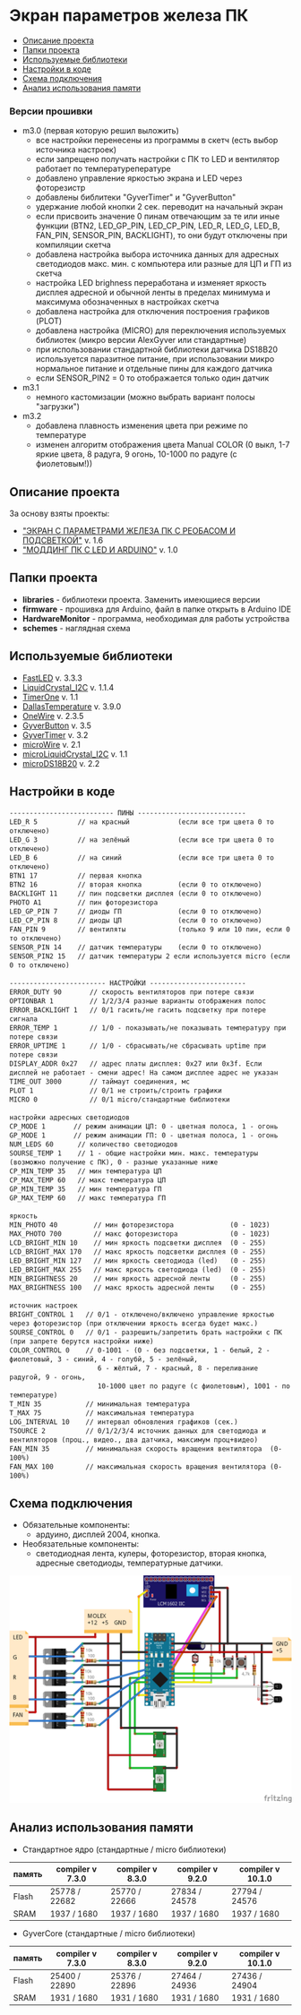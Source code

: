 # Экран параметров железа ПК
* [Описание проекта](#chapter-0)
* [Папки проекта](#chapter-1)
* [Используемые библиотеки](#chapter-2)
* [Настройки в коде](#chapter-3)
* [Схема подключения](#chapter-4)
* [Анализ использования памяти](#chapter-5)

### Версии прошивки
- m3.0 (первая которую решил выложить)
  - все настройки перенесены из программы в скетч (есть выбор источника настроек)
  - если запрещено получать настройки с ПК то LED и вентилятор работает по температурепературе
  - добавлено управление яркостью экрана и LED через фоторезистр
  - добавлены библитеки "GyverTimer" и "GyverButton"
  - удержание любой кнопки 2 сек. переводит на начальный экран
  - если присвоить значение 0 пинам отвечающим за те или иные функции (BTN2, LED_GP_PIN, LED_CP_PIN, LED_R, LED_G, LED_B, FAN_PIN, SENSOR_PIN, BACKLIGHT), то они будут отключены при компиляции скетча
  - добавлена настройка выбора источника данных для адресных светодиодов макс. мин. с компьютера или разные для ЦП и ГП из скетча
  - настройка LED brighness переработана и изменяет яркость дисплея адресной и обычной ленты в пределах минимума и максимума обозначенных в настройках скетча
  - добавлена настройка для отключения построения графиков (PLOT)
  - добавлена настройка (MICRO) для переключения используемых библиотек (микро версии AlexGyver или стандартные)
  - при использовании стандартной библиотеки датчика DS18B20 используется паразитное питание, при использовании микро нормальное питание и отдельные пины для каждого датчика
  - если SENSOR_PIN2 = 0 то отображается только один датчик
- m3.1
  - немного кастомизации (можно выбрать вариант полосы "загрузки")
- m3.2
  - добавлена плавность изменения цвета при режиме по температуре
  - изменен алгоритм отображения цвета Manual COLOR (0 выкл, 1-7 яркие цвета, 8 радуга, 9 огонь, 10-1000 по радуге (с фиолетовым!))

<a id="chapter-0"></a>
## Описание проекта
За основу взяты проекты:
  - ["ЭКРАН С ПАРАМЕТРАМИ ЖЕЛЕЗА ПК С РЕОБАСОМ И ПОДСВЕТКОЙ"](https://alexgyver.ru/pcdisplay/) v. 1.6
  - ["МОДДИНГ ПК С LED И ARDUINO"](https://alexgyver.ru/pcdisplay_v2/) v. 1.0

<a id="chapter-1"></a>
## Папки проекта
- **libraries** - библиотеки проекта. Заменить имеющиеся версии
- **firmware** - прошивка для Arduino, файл в папке открыть в Arduino IDE
- **HardwareMonitor** - программа, необходимая для работы устройства
- **schemes** - наглядная схема

<a id="chapter-2"></a>
## Используемые библиотеки
* [FastLED](https://github.com/FastLED/FastLED) v. 3.3.3
* [LiquidCrystal_I2C](https://github.com/marcoschwartz/LiquidCrystal_I2C) v. 1.1.4
* [TimerOne](https://github.com/PaulStoffregen/TimerOne) v. 1.1
* [DallasTemperature](https://github.com/milesburton/Arduino-Temperature-Control-Library) v. 3.9.0
* [OneWire](https://github.com/PaulStoffregen/OneWire) v. 2.3.5
* [GyverButton](https://github.com/AlexGyver/GyverLibs) v. 3.5
* [GyverTimer](https://github.com/AlexGyver/GyverLibs) v. 3.2
* [microWire](https://github.com/AlexGyver/GyverLibs) v. 2.1
* [microLiquidCrystal_I2C](https://github.com/AlexGyver/GyverLibs) v. 1.1
* [microDS18B20](https://github.com/AlexGyver/GyverLibs) v. 2.2

<a id="chapter-3"></a>
## Настройки в коде

    -------------------------- ПИНЫ ---------------------------
    LED_R 5          // на красный            (если все три цвета 0 то отключено)
    LED_G 3          // на зелёный            (если все три цвета 0 то отключено)
    LED_B 6          // на синий              (если все три цвета 0 то отключено)
    BTN1 17          // первая кнопка
    BTN2 16          // вторая кнопка         (если 0 то отключено)                      
    BACKLIGHT 11     // пин подсветки дисплея (если 0 то отключено)
    PHOTO A1         // пин фоторезистора
    LED_GP_PIN 7     // диоды ГП              (если 0 то отключено)
    LED_CP_PIN 8     // диоды ЦП              (если 0 то отключено)
    FAN_PIN 9        // вентиляты             (только 9 или 10 пин, если 0 то отключено)
    SENSOR_PIN 14    // датчик температуры    (если 0 то отключено)
    SENSOR_PIN2 15   // датчик температуры 2 если используется micro (если 0 то отключено)

    ------------------------ НАСТРОЙКИ ------------------------
    ERROR_DUTY 90       // скорость вентиляторов при потере связи
    OPTIONBAR 1         // 1/2/3/4 разные варианты отображения полос
    ERROR_BACKLIGHT 1   // 0/1 гасить/не гасить подсветку при потере сигнала
    ERROR_TEMP 1        // 1/0 - показывать/не показывать температуру при потере связи 
    ERROR_UPTIME 1      // 1/0 - сбрасывать/не сбрасывать uptime при потере связи
    DISPLAY_ADDR 0x27   // адрес платы дисплея: 0x27 или 0x3f. Если дисплей не работает - смени адрес! На самом дисплее адрес не указан
    TIME_OUT 3000       // таймаут соединения, мс
    PLOT 1              // 0/1 не строить/строить графики
    MICRO 0             // 0/1 micro/стандартные библиотеки

    настройки адресных светодиодов
    CP_MODE 1       // режим анимации ЦП: 0 - цветная полоса, 1 - огонь
    GP_MODE 1       // режим анимации ГП: 0 - цветная полоса, 1 - огонь
    NUM_LEDS 60      // количество светодиодов
    SOURSE_TEMP 1    // 1 - общие настройки мин. макс. температуры (возможно получение с ПК), 0 - разные указанные ниже
    CP_MIN_TEMP 35   // мин температура ЦП
    CP_MAX_TEMP 60   // макс температура ЦП
    GP_MIN_TEMP 35   // мин температура ГП
    GP_MAX_TEMP 60   // макс температура ГП

    яркость
    MIN_PHOTO 40         // мин фоторезистора              (0 - 1023)
    MAX_PHOTO 700        // макс фоторезистора             (0 - 1023)
    LCD_BRIGHT_MIN 10    // мин яркость подсветки дисплея  (0 - 255)
    LCD_BRIGHT_MAX 170   // макс яркость подсветки дисплея (0 - 255)
    LED_BRIGHT_MIN 127   // мин яркость светодиода (led)   (0 - 255)
    LED_BRIGHT_MAX 255   // макс яркость светодиода (led)  (0 - 255)
    MIN_BRIGHTNESS 20    // мин яркость адресной ленты     (0 - 255)
    MAX_BRIGHTNESS 100   // макс яркость адресной ленты    (0 - 255)

    источник настроек
    BRIGHT_CONTROL 1   // 0/1 - отключено/включено управление яркостью через фоторезистор (при отключении яркость всегда будет макс.)
    SOURSE_CONTROL 0   // 0/1 - разрешить/запретить брать настройки с ПК (при запрете берутся настройки ниже)
    COLOR_CONTROL 0    // 0-1001 - (0 - без подсветки, 1 - белый, 2 - фиолетовый, 3 - синий, 4 - голубй, 5 - зелёный,
                          6 - жёлтый, 7 - красный, 8 - переливание радугой, 9 - огонь, 
                          10-1000 цвет по радуге (с фиолетовым), 1001 - по температуре)
    T_MIN 35           // минимальная температура
    T_MAX 75           // максимальная температура
    LOG_INTERVAL 10    // интервал обновления графиков (сек.)
    TSOURCE 2          // 0/1/2/3/4 источник данных для светодиода и вентиляторов (проц., видео., два датчика, максимум проц+видео)
    FAN_MIN 35         // минимальная скорость вращения вентилятора  (0-100%)
    FAN_MAX 100        // максимальная скорость вращения вентилятора (0-100%)

<a id="chapter-4"></a>
## Схема подключения
- Обязательные компоненты:
  - ардуино, дисплей 2004, кнопка.
- Необязательные компоненты:
  - светодиодная лента, кулеры, фоторезистор, вторая кнопка, адресные светодиоды, температурные датчики.
  
![SCHEME](https://github.com/MalfurionST/PCdisplay/blob/master/schemes/PCdisplay.png)

<a id="chapter-5"></a>
## Анализ использования памяти
* Стандартное ядро (стандартные / miсro библиотеки)

память  | compiler v  7.3.0 | compiler v  8.3.0 | compiler v  9.2.0 | compiler v 10.1.0 |
--------|-------------------|-------------------|-------------------|-------------------|
Flash   | 25778 / 22682     | 25770 / 22666     | 27834 / 24578     | 27794 / 24576     |
SRAM    | 1937 / 1680       | 1937 / 1680       | 1937 / 1680       | 1937 / 1680       |

* GyverCore (стандартные / miсro библиотеки)

память  | compiler v  7.3.0 | compiler v  8.3.0 | compiler v  9.2.0 | compiler v 10.1.0 |
--------|-------------------|-------------------|-------------------|-------------------|
Flash   | 25400 / 22890     | 25376 / 22896     | 27464 / 24936     | 27436 / 24904     |
SRAM    | 1931 / 1680       | 1931 / 1680       | 1931 / 1680       | 1931 / 1680       |
